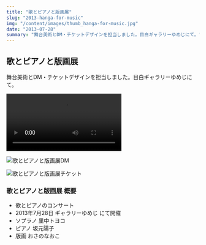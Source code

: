 ```yaml
---
title: "歌とピアノと版画展"
slug: "2013-hanga-for-music"
img: "/content/images/thumb_hanga-for-music.jpg"
date: "2013-07-28"
summary: "舞台美術とDM・チケットデザインを担当しました。目白ギャラリーゆめじにて。"
---
```


## 歌とピアノと版画展

舞台美術とDM・チケットデザインを担当しました。目白ギャラリーゆめじにて。  

<video src="/content/videos/hanga-for-music.mp4" controls="true"></video>  

![歌とピアノと版画展DM](/content/images/dm_hanga-for-music.jpg)

![歌とピアノと版画展チケット](/content/images/ticket_hanga-for-music.jpg)

### 歌とピアノと版画展 概要

- 歌とピアノのコンサート
- 2013年7月28日 ギャラリーゆめじ にて開催
- ソプラノ 里中トヨコ
- ピアノ 坂元陽子
- 版画 おさのなおこ
